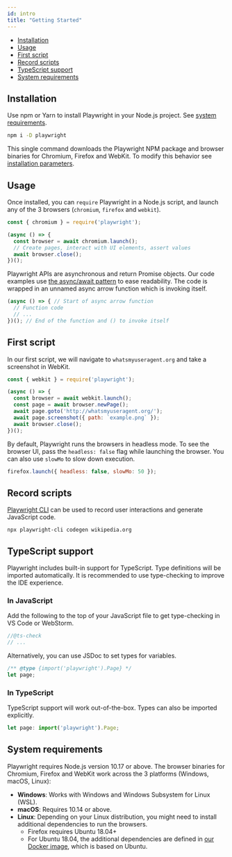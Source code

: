 ```yaml
---
id: intro
title: "Getting Started"
---
```



<!-- GEN:toc-top-level -->
- [Installation](#installation)
- [Usage](#usage)
- [First script](#first-script)
- [Record scripts](#record-scripts)
- [TypeScript support](#typescript-support)
- [System requirements](#system-requirements)
<!-- GEN:stop -->

## Installation

Use npm or Yarn to install Playwright in your Node.js project. See [system requirements](#system-requirements).

```sh
npm i -D playwright
```

This single command downloads the Playwright NPM package and browser binaries for Chromium, Firefox and WebKit. To modify this behavior see [installation parameters](installation.md).

## Usage

Once installed, you can `require` Playwright in a Node.js script, and launch any of the 3 browsers (`chromium`, `firefox` and `webkit`).

```js
const { chromium } = require('playwright');

(async () => {
  const browser = await chromium.launch();
  // Create pages, interact with UI elements, assert values
  await browser.close();
})();
```

Playwright APIs are asynchronous and return Promise objects. Our code examples use [the async/await pattern](https://developer.mozilla.org/en-US/docs/Learn/JavaScript/Asynchronous/Async_await) to ease readability. The code is wrapped in an unnamed async arrow function which is invoking itself.

```js
(async () => { // Start of async arrow function
  // Function code
  // ...
})(); // End of the function and () to invoke itself
```

## First script

In our first script, we will navigate to `whatsmyuseragent.org` and take a screenshot in WebKit.

```js
const { webkit } = require('playwright');

(async () => {
  const browser = await webkit.launch();
  const page = await browser.newPage();
  await page.goto('http://whatsmyuseragent.org/');
  await page.screenshot({ path: `example.png` });
  await browser.close();
})();
```

By default, Playwright runs the browsers in headless mode. To see the browser UI, pass the `headless: false` flag while launching the browser. You can also use `slowMo` to slow down execution.

```js
firefox.launch({ headless: false, slowMo: 50 });
```

## Record scripts

[Playwright CLI](https://www.npmjs.com/package/playwright-cli) can be used to record user interactions and generate JavaScript code.

```
npx playwright-cli codegen wikipedia.org
```

## TypeScript support

Playwright includes built-in support for TypeScript. Type definitions will be imported automatically. It is recommended to use type-checking to improve the IDE experience.

### In JavaScript
Add the following to the top of your JavaScript file to get type-checking in VS Code or WebStorm.

```js
//@ts-check
// ...
```

Alternatively, you can use JSDoc to set types for variables.

```js
/** @type {import('playwright').Page} */
let page;
```

### In TypeScript
TypeScript support will work out-of-the-box. Types can also be imported explicitly.

```ts
let page: import('playwright').Page;
```

## System requirements

Playwright requires Node.js version 10.17 or above. The browser binaries for Chromium,
Firefox and WebKit work across the 3 platforms (Windows, macOS, Linux):

* **Windows**: Works with Windows and Windows Subsystem for Linux (WSL).
* **macOS**: Requires 10.14 or above.
* **Linux**: Depending on your Linux distribution, you might need to install additional
  dependencies to run the browsers.
  * Firefox requires Ubuntu 18.04+
  * For Ubuntu 18.04, the additional dependencies are defined in [our Docker image](https://github.com/microsoft/playwright/blob/master/utils/docker/Dockerfile.bionic),
    which is based on Ubuntu.
